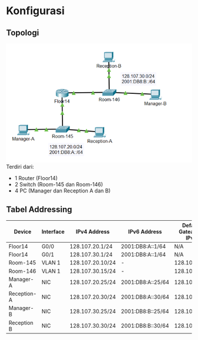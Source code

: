 # Konfigurasi 

## Topologi
![Topologi Jaringan](./topologi.png)
Terdiri dari:
- 1 Router (Floor14)
- 2 Switch (Room-145 dan Room-146)
- 4 PC (Manager dan Reception A dan B)

## Tabel Addressing
| Device     | Interface    | IPv4 Address     |  IPv6 Address     | Default Gateaway IPv4 | Default Gateaway IPv6 |
|------------|--------------|------------------|-------------------|-----------------------|-----------------------|
| Floor14    | G0/0         | 128.107.20.1/24  | 2001:DB8:A::1/64  | N/A                   | N/A                   |      
| Floor14    | G0/1         | 128.107.30.1/24  | 2001:DB8:A::1/64  | N/A                   | N/A                   |   
| Room-145   | VLAN 1       | 128.107.20.10/24 | -                 | 128.107.20.1          | -                     |
| Room-146   | VLAN 1       | 128.107.30.15/24 | -                 | 128.107.30.1          | -                     |
| Manager-A  | NIC          | 128.107.20.25/24 | 2001:DB8:A::25/64 | 128.107.20.1          | FE80::3               |
| Reception-A| NIC          | 128.107.20.30/24 | 2001:DB8:A::30/64 | 128.107.20.1          | FE80::3               |
| Manager-B  | NIC          | 128.107.30.25/24 | 2001:DB8:B::25/64 | 128.107.30.1          | FE80::1               |
| Reception B| NIC          | 128.107.30.30/24 | 2001:DB8:B::30/64 | 128.107.30.1          | FE80::1               |

